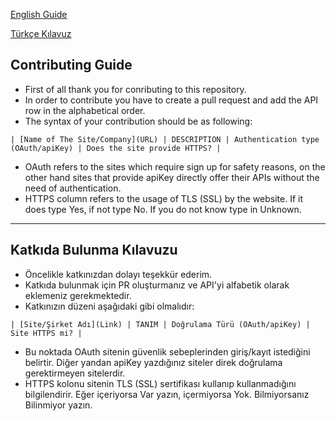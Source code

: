 [English Guide](#contributing-guide)

[Türkçe Kılavuz](#katkıda-bulunma-kılavuzu)

## Contributing Guide

- First of all thank you for conributing to this repository. 
- In order to contribute you have to create a pull request and add the API row in the alphabetical order.
- The syntax of your contribution should be as following:

```
| [Name of The Site/Company](URL) | DESCRIPTION | Authentication type (OAuth/apiKey) | Does the site provide HTTPS? |

```
- OAuth refers to the sites which require sign up for safety reasons, on the other hand sites that provide apiKey directly offer their APIs without the need of authentication.
- HTTPS column refers to the usage of TLS (SSL) by the website. If it does type Yes, if not type No. If you do not know type in Unknown.

-----


## Katkıda Bulunma Kılavuzu

- Öncelikle katkınızdan dolayı teşekkür ederim.
- Katkıda bulunmak için PR oluşturmanız ve API'yi alfabetik olarak eklemeniz gerekmektedir.
- Katkınızın düzeni aşağıdaki gibi olmalıdır:

```
| [Site/Şirket Adı](Link) | TANIM | Doğrulama Türü (OAuth/apiKey) | Site HTTPS mi? |

```
- Bu noktada OAuth sitenin güvenlik sebeplerinden giriş/kayıt istediğini belirtir. Diğer yandan apiKey yazdığınız siteler direk doğrulama gerektirmeyen sitelerdir.
- HTTPS kolonu sitenin TLS (SSL) sertifikası kullanıp kullanmadığını bilgilendirir. Eğer içeriyorsa Var yazın, içermiyorsa Yok. Bilmiyorsanız Bilinmiyor yazın.

